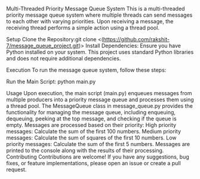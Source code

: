 Multi-Threaded Priority Message Queue System
This is a multi-threaded priority message queue system where multiple threads can send messages to each other with varying priorities. Upon receiving a message, the receiving thread performs a simple action using a thread pool.

Setup
Clone the Repository:git clone <(https://github.com/rakshit-7/message_queue_project.git)>
Install Dependencies:
Ensure you have Python installed on your system. This project uses standard Python libraries and does not require additional dependencies.

Execution
To run the message queue system, follow these steps:

Run the Main Script: python main.py

Usage
Upon execution, the main script (main.py) enqueues messages from multiple producers into a priority message queue and processes them using a thread pool.
The MessageQueue class in message_queue.py provides the functionality for managing the message queue, including enqueuing, dequeuing, peeking at the top message, and checking if the queue is empty.
Messages are processed based on their priority:
High priority messages: Calculate the sum of the first 100 numbers.
Medium priority messages: Calculate the sum of squares of the first 10 numbers.
Low priority messages: Calculate the sum of the first 5 numbers.
Messages are printed to the console along with the results of their processing.
Contributing
Contributions are welcome! If you have any suggestions, bug fixes, or feature implementations, please open an issue or create a pull request.